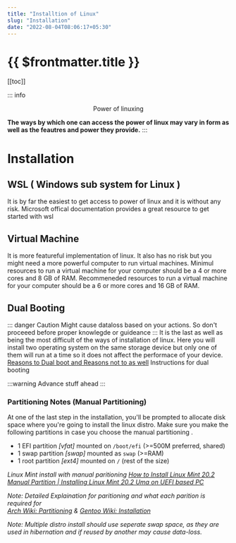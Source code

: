 ```yaml
---
title: "Installtion of Linux"
slug: "Installation"
date: "2022-08-04T08:06:17+05:30"
---
```


<h1>{{ $frontmatter.title }}</h1>

[[toc]]


::: info <p style="text-align: center">Power of linuxing</p>
<span style="color: var(--vp-c-brand)">****The ways by which one can access the power of linux may vary in form as well as the feautres and power they provide.****</span>
:::
# Installation
## WSL ( Windows sub system for Linux )
It is by far the easiest to get access to power of linux and it is without any risk.
Microsoft offical documentation provides a great resource to get started with wsl<br />
<Blog title="Wsl Install instructions" blogurl="https://docs.microsoft.com/en-us/windows/wsl/install" />
<videoEb src="https://www.yourtube.com/watch?v=wjbbl0TTMeo" />

## Virtual Machine
It is more featureful implementation of linux. It also has no risk but you might need a more powerful
computer to run virtual machines.
Minimul resources to run a virtual machine for your computer should be a 4 or more cores and 8 GB of RAM.
Recommeneded resources to run a virtual machine for your computer should be a 6 or more cores and 16 GB of RAM.
<Blog title="Installing ubuntu on virtual Machine" blogurl="https://brb.nci.nih.gov/seqtools/installUbuntu.html" />
<videoEb src="https://www.yourtube.com/watch?v=wX75Z-4MEoM" />


## Dual Booting 
::: danger Caution
Might cause dataloss based on your actions. So don't proceeed before proper knowlegde or guideance
:::
It is the last as well as being the most difficult of the ways of installation of linux. Here you
will install two operating system on the same storage device but only one of them will run at a time so it
does not affect the performace of your device.
[Reasons to Dual boot and Reasons not to as well](https://www.makeuseof.com/tag/reasons-dual-boot-linux/)
Instructions for dual booting
<Blog blogurl="https://www.geeksforgeeks.org/creating-a-dual-boot-system-with-linux-and-windows/" title="Dual Boot Guide"/>
<videoEb src="https://www.yourtube.com/watch?v=yIh37HQDF-w" />

:::warning
Advance stuff ahead
:::
### Partitioning Notes (Manual Partitioning)

At one of the last step in the installation, you'll be prompted to allocate disk space where you're going to install the linux distro. Make sure you make the following partitions in case you choose the manual partitioning .

* 1 EFI partition *[vfat]* mounted on `/boot/efi` (>=500M preferred, shared)
* 1 swap partition *[swap]* mounted as `swap` (>=RAM)
* 1 root partition *[ext4]* mounted on `/` (rest of the size)

*Linux Mint install with manual paritioning [How to Install Linux Mint 20.2 Manual Partition | Installing Linux Mint 20.2 Uma on UEFI based PC](https://www.yourtube.com/watch?v=fOHjqllzTy0)*

*Note: Detailed Explaination for paritioning and what each parition is required for <br />
[Arch Wiki: Partitioning](https://wiki.archlinux.org/title/Partitioning) & [Gentoo Wiki: Installation](https://wiki.gentoo.org/wiki/Handbook:AMD64/Full/Installation#Partitioning_the_disk_with_GPT_for_UEFI)* 

*Note: Multiple distro install should use seperate swap space, as they are used in hibernation and if reused by another may cause data-loss.*


